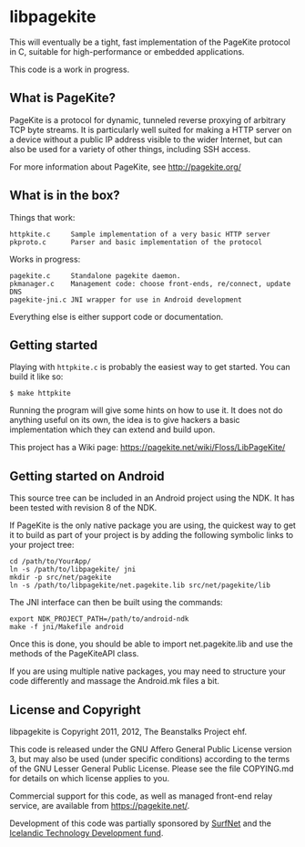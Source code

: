 # libpagekite #

This will eventually be a tight, fast implementation of the PageKite protocol
in C, suitable for high-performance or embedded applications.

This code is a work in progress.


## What is PageKite? ##

PageKite is a protocol for dynamic, tunneled reverse proxying of arbitrary
TCP byte streams.  It is particularly well suited for making a HTTP server
on a device without a public IP address visible to the wider Internet, but
can also be used for a variety of other things, including SSH access.

For more information about PageKite, see http://pagekite.org/


## What is in the box? ##

Things that work:

    httpkite.c     Sample implementation of a very basic HTTP server
    pkproto.c      Parser and basic implementation of the protocol

Works in progress:

    pagekite.c     Standalone pagekite daemon.
    pkmanager.c    Management code: choose front-ends, re/connect, update DNS
    pagekite-jni.c JNI wrapper for use in Android development

Everything else is either support code or documentation.


## Getting started ##

Playing with `httpkite.c` is probably the easiest way to get started.  You
can build it like so:

    $ make httpkite

Running the program will give some hints on how to use it.  It does not do
anything useful on its own, the idea is to give hackers a basic implementation
which they can extend and build upon.

This project has a Wiki page: <https://pagekite.net/wiki/Floss/LibPageKite/>


## Getting started on Android ##

This source tree can be included in an Android project using the NDK.  It
has been tested with revision 8 of the NDK.

If PageKite is the only native package you are using, the quickest way to get
it to build as part of your project is by adding the following symbolic links
to your project tree:

    cd /path/to/YourApp/
    ln -s /path/to/libpagekite/ jni
    mkdir -p src/net/pagekite
    ln -s /path/to/libpagekite/net.pagekite.lib src/net/pagekite/lib

The JNI interface can then be built using the commands:

    export NDK_PROJECT_PATH=/path/to/android-ndk
    make -f jni/Makefile android

Once this is done, you should be able to import net.pagekite.lib and use
the methods of the PageKiteAPI class.

If you are using multiple native packages, you may need to structure your
code differently and massage the Android.mk files a bit.


## License and Copyright ##

libpagekite is Copyright 2011, 2012, The Beanstalks Project ehf.

This code is released under the GNU Affero General Public License version 3,
but may also be used (under specific conditions) according to the terms of the
GNU Lesser General Public License.  Please see the file COPYING.md for details
on which license applies to you.

Commercial support for this code, as well as managed front-end relay service,
are available from <https://pagekite.net/>.

Development of this code was partially sponsored by
[SurfNet](http://www.surfnet.nl) and the [Icelandic Technology Development
fund](http://www.rannis.is/).

